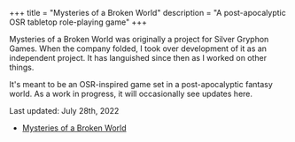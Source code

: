 +++
title = "Mysteries of a Broken World"
description = "A post-apocalyptic OSR tabletop role-playing game"
+++

Mysteries of a Broken World was originally a project for Silver Gryphon Games. When the company folded, I took over development of it as an independent project. It has languished since then as I worked on other things.

It's meant to be an OSR-inspired game set in a post-apocalyptic fantasy world. As a work in progress, it will occasionally see updates here.

Last updated: July 28th, 2022

-   [Mysteries of a Broken World](https://files.benovermyer.com/rpgs/mysteries-of-a-broken-world.pdf)
